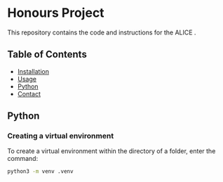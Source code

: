 # Honours Project

This repository contains the code and instructions for the ALICE .

## Table of Contents

- [Installation](#installation)
- [Usage](#usage)
- [Python](#python)
- [Contact](#contact)

## Python
### Creating a virtual environment
To create a virtual environment within the directory of a folder, enter the command:
```bash
python3 -m venv .venv
```
